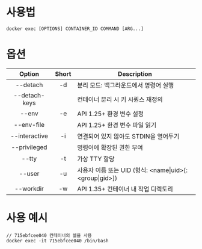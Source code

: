 # 사용법

```
docker exec [OPTIONS] CONTAINER_ID COMMAND [ARG...]
```

# 옵션

|    Option     | Short | Description                                             |
|:-------------:|:-----:| ------------------------------------------------------- |
|   --detach    |  -d   | 분리 모드: 백그라운드에서 명령어 실행                   |
| --detach-keys |       | 컨테이너 분리 시 키 시퀀스 재정의                       |
|     --env     |  -e   | API 1.25+ 환경 변수 설정                                |
|  --env-file   |       | API 1.25+ 환경 변수 파일 읽기                           |
| --interactive |  -i   | 연결되어 있지 않아도 STDIN을 열어두기                   |
| --privileged  |       | 명령어에 확장된 권한 부여                               |
|     --tty     |  -t   | 가상 TTY 할당                                           |
|    --user     |  -u   | 사용자 이름 또는 UID (형식: <name\|uid>[:<group\|gid>]) |
|   --workdir   |  -w   | API 1.35+ 컨테이너 내 작업 디렉토리                     |

# 사용 예시

```
// 715ebfcee040 컨테이너의 쉘을 사용
docker exec -it 715ebfcee040 /bin/bash
```